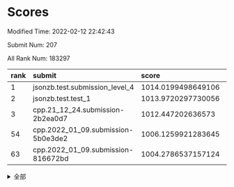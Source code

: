 # Scores

Modified Time: 2022-02-12 22:42:43

Submit Num: 207

All Rank Num: 183297

| rank |               submit               |       score        |       sigma        | pk_num |
| :--- | :--------------------------------- | :----------------- | :----------------- | :----- |
| 1    | jsonzb.test.submission_level_4     | 1014.0199498649106 | 0.8030677901585693 | 3536   |
| 2    | jsonzb.test.test_1                 | 1013.9720297730056 | 0.82784241143701   | 3546   |
| 3    | cpp.21_12_24.submission-2b2ea0d7   | 1012.447202636573  | 0.7982460107848107 | 3542   |
| 54   | cpp.2022_01_09.submission-5b0e3de2 | 1006.1259921283645 | 0.7271357576134386 | 3542   |
| 63   | cpp.2022_01_09.submission-816672bd | 1004.2786537157124 | 0.7179581764349526 | 3542   |


<details>
<summary>全部</summary>

| rank |                 submit                 |       score        |       sigma        | pk_num |
| :--- | :------------------------------------- | :----------------- | :----------------- | :----- |
| 1    | jsonzb.test.submission_level_4         | 1014.0199498649106 | 0.8030677901585693 | 3536   |
| 2    | jsonzb.test.test_1                     | 1013.9720297730056 | 0.82784241143701   | 3546   |
| 3    | cpp.21_12_24.submission-2b2ea0d7       | 1012.447202636573  | 0.7982460107848107 | 3542   |
| 4    | gobigger.level_3.submission_level_3_46 | 1011.7758240125215 | 0.7815088872448697 | 3540   |
| 5    | gobigger.level_3.submission_level_3_21 | 1011.5507866265932 | 0.7567791046158197 | 3540   |
| 6    | gobigger.level_3.submission_level_3_38 | 1011.4661876594824 | 0.7722152031789059 | 3545   |
| 7    | gobigger.level_3.submission_level_3_40 | 1011.2429698960772 | 0.7757969142307934 | 3539   |
| 8    | gobigger.level_3.submission_level_3_2  | 1011.1909339950608 | 0.7796679409966463 | 3539   |
| 9    | gobigger.level_3.submission_level_3_28 | 1011.0662729672964 | 0.7628353345849819 | 3540   |
| 10   | gobigger.level_3.submission_level_3_42 | 1010.8739173458565 | 0.7563937995630091 | 3542   |
| 11   | gobigger.level_3.submission_level_3_1  | 1010.8001991572604 | 0.7662166570475789 | 3540   |
| 12   | gobigger.level_3.submission_level_3_6  | 1010.7980611119108 | 0.7604323729376753 | 3541   |
| 13   | gobigger.level_3.submission_level_3_13 | 1010.7269605858811 | 0.7705864150739842 | 3540   |
| 14   | gobigger.level_3.submission_level_3_9  | 1010.634892328014  | 0.7611611743056323 | 3536   |
| 15   | gobigger.level_3.submission_level_3_34 | 1010.5862997988146 | 0.7699458458624164 | 3542   |
| 16   | gobigger.level_3.submission_level_3_30 | 1010.5462687870424 | 0.7484017219261245 | 3545   |
| 17   | gobigger.level_3.submission_level_3_36 | 1010.4835594248311 | 0.7401520774069491 | 3543   |
| 18   | gobigger.level_3.submission_level_3_7  | 1010.4282014001486 | 0.7633445318698158 | 3548   |
| 19   | gobigger.level_3.submission_level_3_12 | 1010.3981342905413 | 0.7577501948594418 | 3541   |
| 20   | gobigger.level_3.submission_level_3_32 | 1010.3726456704021 | 0.7580516666200692 | 3547   |
| 21   | gobigger.level_3.submission_level_3_49 | 1010.3243998008903 | 0.7679082774926472 | 3549   |
| 22   | gobigger.level_3.submission_level_3_14 | 1010.225189858647  | 0.7336336149558448 | 3544   |
| 23   | gobigger.level_3.submission_level_3_11 | 1010.2012249041812 | 0.770072064011702  | 3544   |
| 24   | gobigger.level_3.submission_level_3_35 | 1010.1191880115633 | 0.7563519916029382 | 3543   |
| 25   | gobigger.level_3.submission_level_3_22 | 1010.1149416197804 | 0.7775610005100566 | 3545   |
| 26   | gobigger.level_3.submission_level_3_37 | 1010.0966538482256 | 0.7729570238672638 | 3542   |
| 27   | gobigger.level_3.submission_level_3_29 | 1010.0312044537559 | 0.758373586423753  | 3540   |
| 28   | gobigger.level_3.submission_level_3_44 | 1009.9985032051659 | 0.7354244603159005 | 3546   |
| 29   | gobigger.level_3.submission_level_3_26 | 1009.9982825626865 | 0.765000822122129  | 3544   |
| 30   | gobigger.level_3.submission_level_3_10 | 1009.9716511481819 | 0.7657232960227646 | 3542   |
| 31   | gobigger.level_3.submission_level_3_3  | 1009.9183226272256 | 0.7617622775121137 | 3541   |
| 32   | gobigger.level_3.submission_level_3_41 | 1009.8861874211933 | 0.7648756687702734 | 3542   |
| 33   | gobigger.level_3.submission_level_3_16 | 1009.8799590063832 | 0.7497402186289204 | 3545   |
| 34   | gobigger.level_3.submission_level_3_24 | 1009.8401191926057 | 0.7500668640667256 | 3542   |
| 35   | gobigger.level_3.submission_level_3_0  | 1009.814421969565  | 0.752342653208788  | 3547   |
| 36   | gobigger.level_3.submission_level_3_27 | 1009.7895462323573 | 0.744729949235527  | 3543   |
| 37   | gobigger.level_3.submission_level_3_20 | 1009.7414456687183 | 0.752252728761817  | 3540   |
| 38   | gobigger.level_3.submission_level_3_5  | 1009.5023167926628 | 0.7769854585282576 | 3542   |
| 39   | gobigger.level_3.submission_level_3_19 | 1009.3872556034098 | 0.7385482349005753 | 3542   |
| 40   | gobigger.level_3.submission_level_3_43 | 1009.290473873682  | 0.7296128691359747 | 3539   |
| 41   | gobigger.level_3.submission_level_3_17 | 1009.2088640090998 | 0.7488231182371877 | 3546   |
| 42   | gobigger.level_3.submission_level_3_18 | 1009.1918018415857 | 0.7417403952471296 | 3544   |
| 43   | gobigger.level_3.submission_level_3_45 | 1009.1665146121487 | 0.7552520622428487 | 3544   |
| 44   | gobigger.level_3.submission_level_3_4  | 1009.16515986585   | 0.7222195404296733 | 3542   |
| 45   | gobigger.level_3.submission_level_3_8  | 1009.1458018935054 | 0.7426170162237634 | 3542   |
| 46   | gobigger.level_3.submission_level_3_31 | 1009.0291150172156 | 0.7447133235520562 | 3542   |
| 47   | gobigger.level_3.submission_level_3_48 | 1008.9707722591288 | 0.7263350657295367 | 3545   |
| 48   | gobigger.level_3.submission_level_3_25 | 1008.9241360536433 | 0.7467186542500776 | 3541   |
| 49   | gobigger.level_3.submission_level_3_39 | 1008.8458332479864 | 0.7460993499425344 | 3544   |
| 50   | gobigger.level_3.submission_level_3_33 | 1008.8448112685192 | 0.75866829880955   | 3535   |
| 51   | gobigger.level_3.submission_level_3_23 | 1008.7406200135498 | 0.7415801324152518 | 3540   |
| 52   | gobigger.level_3.submission_level_3_47 | 1008.5708189421977 | 0.7482348536024388 | 3539   |
| 53   | gobigger.level_3.submission_level_3_15 | 1008.2845283661063 | 0.7468007011029141 | 3544   |
| 54   | cpp.2022_01_09.submission-5b0e3de2     | 1006.1259921283645 | 0.7271357576134386 | 3542   |
| 55   | gobigger.level_1.submission_level_1_43 | 1005.1018163499058 | 0.7283073221616199 | 3543   |
| 56   | gobigger.level_1.submission_level_1_37 | 1004.6453069559033 | 0.7231287407190221 | 3541   |
| 57   | gobigger.level_1.submission_level_1_6  | 1004.6345481063731 | 0.7188866556994735 | 3546   |
| 58   | gobigger.level_1.submission_level_1_39 | 1004.6172567706941 | 0.7143125066176801 | 3543   |
| 59   | gobigger.level_1.submission_level_1_36 | 1004.5323600926986 | 0.7206006022374218 | 3541   |
| 60   | gobigger.level_1.submission_level_1_45 | 1004.3846802651052 | 0.7230911697210012 | 3541   |
| 61   | gobigger.level_1.submission_level_1_26 | 1004.3434299725704 | 0.7169588163936194 | 3542   |
| 62   | gobigger.level_1.submission_level_1_3  | 1004.2870104933351 | 0.7104524191766386 | 3542   |
| 63   | cpp.2022_01_09.submission-816672bd     | 1004.2786537157124 | 0.7179581764349526 | 3542   |
| 64   | gobigger.level_1.submission_level_1_28 | 1004.2254319273231 | 0.7185685890432769 | 3540   |
| 65   | gobigger.level_1.submission_level_1_15 | 1004.0745160630373 | 0.7160954277101556 | 3543   |
| 66   | gobigger.level_1.submission_level_1_44 | 1004.011386656557  | 0.7119678254730566 | 3542   |
| 67   | gobigger.level_1.submission_level_1_21 | 1003.9210409783051 | 0.7179502569191175 | 3544   |
| 68   | gobigger.level_1.submission_level_1_5  | 1003.7954365553428 | 0.7080580763135034 | 3546   |
| 69   | gobigger.level_1.submission_level_1_13 | 1003.728103147194  | 0.7233912717051376 | 3543   |
| 70   | gobigger.level_1.submission_level_1_41 | 1003.7181036584566 | 0.7213135418347629 | 3540   |
| 71   | gobigger.level_1.submission_level_1_20 | 1003.6848389425627 | 0.7119277864519058 | 3547   |
| 72   | gobigger.level_1.submission_level_1_14 | 1003.6759319221711 | 0.7145304048081469 | 3544   |
| 73   | gobigger.level_1.submission_level_1_16 | 1003.5434999854332 | 0.7315310065214984 | 3540   |
| 74   | gobigger.level_1.submission_level_1_10 | 1003.5171028344339 | 0.7181934555210021 | 3546   |
| 75   | gobigger.level_1.submission_level_1_40 | 1003.5167814084786 | 0.7142206787060723 | 3542   |
| 76   | gobigger.level_1.submission_level_1_25 | 1003.4418701863999 | 0.712618826741793  | 3542   |
| 77   | gobigger.level_1.submission_level_1_48 | 1003.3975861231083 | 0.7261243210698659 | 3539   |
| 78   | gobigger.level_1.submission_level_1_49 | 1003.3948390255252 | 0.7159005334939884 | 3541   |
| 79   | gobigger.level_1.submission_level_1_9  | 1003.394017023867  | 0.72025626660212   | 3536   |
| 80   | gobigger.level_1.submission_level_1_30 | 1003.3572004366949 | 0.7275202530620641 | 3544   |
| 81   | gobigger.level_1.submission_level_1_24 | 1003.3557548691326 | 0.7100705251024819 | 3542   |
| 82   | gobigger.level_1.submission_level_1_18 | 1003.342987266761  | 0.7143645485995757 | 3544   |
| 83   | gobigger.level_1.submission_level_1_47 | 1003.3111500930318 | 0.7130659401692291 | 3539   |
| 84   | gobigger.level_1.submission_level_1_23 | 1003.2644505006026 | 0.7165981701365597 | 3542   |
| 85   | gobigger.level_1.submission_level_1_33 | 1003.2424222342877 | 0.7132736823168644 | 3541   |
| 86   | gobigger.level_1.submission_level_1_22 | 1003.1945260030528 | 0.7277921858621866 | 3539   |
| 87   | gobigger.level_1.submission_level_1_34 | 1003.1615876106738 | 0.715013177808301  | 3544   |
| 88   | gobigger.level_1.submission_level_1_27 | 1003.1565771201666 | 0.7052954943472305 | 3542   |
| 89   | gobigger.level_1.submission_level_1_12 | 1003.0752834018638 | 0.7202927577098418 | 3540   |
| 90   | gobigger.level_1.submission_level_1_32 | 1003.0204076899361 | 0.7248150588796077 | 3543   |
| 91   | gobigger.level_1.submission_level_1_38 | 1002.9560285857401 | 0.7091513112704468 | 3537   |
| 92   | gobigger.level_1.submission_level_1_0  | 1002.9298398919498 | 0.7157195949310811 | 3547   |
| 93   | gobigger.level_1.submission_level_1_2  | 1002.9067463539286 | 0.7121570610961083 | 3543   |
| 94   | gobigger.level_1.submission_level_1_8  | 1002.7466187858467 | 0.7121962376827139 | 3546   |
| 95   | gobigger.level_1.submission_level_1_42 | 1002.7342088500603 | 0.7195872058725102 | 3539   |
| 96   | gobigger.level_1.submission_level_1_7  | 1002.5235651707713 | 0.7173556360978796 | 3545   |
| 97   | gobigger.level_1.submission_level_1_31 | 1002.5035190016839 | 0.7276483534147034 | 3541   |
| 98   | gobigger.level_1.submission_level_1_11 | 1002.4737584261826 | 0.7191588763878365 | 3543   |
| 99   | gobigger.level_1.submission_level_1_46 | 1001.9384457181353 | 0.7097760703269891 | 3540   |
| 100  | gobigger.level_1.submission_level_1_29 | 1001.9045070295394 | 0.7075150967588869 | 3539   |
| 101  | gobigger.level_1.submission_level_1_17 | 1001.8657308893959 | 0.707952485438972  | 3543   |
| 102  | gobigger.level_1.submission_level_1_1  | 1001.8206387768495 | 0.7192255041208668 | 3541   |
| 103  | gobigger.level_1.submission_level_1_19 | 1001.5532638644426 | 0.7126870664209104 | 3544   |
| 104  | gobigger.level_1.submission_level_1_35 | 1001.3133570847737 | 0.7010627610489355 | 3538   |
| 105  | gobigger.level_1.submission_level_1_4  | 1000.6442860519883 | 0.7013009831201846 | 3541   |
| 106  | gobigger.random.submission_random_39   | 997.3606917818393  | 0.7048302458496448 | 3540   |
| 107  | gobigger.random.submission_random_30   | 997.129731015413   | 0.7165726846564991 | 3537   |
| 108  | gobigger.random.submission_random_0    | 996.9752850487401  | 0.7079863330703494 | 3543   |
| 109  | gobigger.random.submission_random_37   | 996.9182164955927  | 0.7160724176216495 | 3544   |
| 110  | gobigger.random.submission_random_18   | 996.8810396891625  | 0.7104460815782949 | 3541   |
| 111  | gobigger.random.submission_random_45   | 996.7979047195181  | 0.7079663719996174 | 3544   |
| 112  | gobigger.random.submission_random_21   | 996.79625127432    | 0.7148768574363021 | 3539   |
| 113  | gobigger.random.submission_random_2    | 996.702691816148   | 0.7105475418448705 | 3540   |
| 114  | gobigger.random.submission_random_31   | 996.6780945873548  | 0.7119256753749671 | 3539   |
| 115  | gobigger.random.submission_random_44   | 996.6520478233185  | 0.702641425203389  | 3537   |
| 116  | gobigger.random.submission_random_36   | 996.510888074227   | 0.7099538066272744 | 3541   |
| 117  | gobigger.random.submission_random_47   | 996.4725898482183  | 0.7185440257762482 | 3547   |
| 118  | gobigger.random.submission_random_20   | 996.4285060923013  | 0.702092387031577  | 3540   |
| 119  | gobigger.random.submission_random_38   | 996.2759191434709  | 0.7190348908974381 | 3543   |
| 120  | gobigger.random.submission_random_9    | 996.232259111639   | 0.714572123423017  | 3540   |
| 121  | gobigger.random.submission_random_6    | 996.2043204476465  | 0.7100596538289141 | 3541   |
| 122  | gobigger.random.submission_random_49   | 996.1522751729855  | 0.7223402859521707 | 3545   |
| 123  | gobigger.random.submission_random_48   | 996.1438073461957  | 0.6998620065573979 | 3536   |
| 124  | gobigger.random.submission_random_16   | 996.1385493457391  | 0.7067992955890017 | 3539   |
| 125  | gobigger.random.submission_random_8    | 996.1236064367087  | 0.723201280440437  | 3544   |
| 126  | gobigger.random.submission_random_26   | 996.1214005157882  | 0.7059246401406615 | 3543   |
| 127  | gobigger.random.submission_random_43   | 996.0679958514221  | 0.7098514908951123 | 3540   |
| 128  | gobigger.random.submission_random_13   | 996.035483378206   | 0.7071051921188145 | 3540   |
| 129  | gobigger.random.submission_random_27   | 996.0223761894732  | 0.717893042291283  | 3540   |
| 130  | gobigger.random.submission_random_4    | 995.9397200417241  | 0.6969208159780401 | 3544   |
| 131  | gobigger.random.submission_random_35   | 995.901084909413   | 0.7131943065222284 | 3540   |
| 132  | gobigger.random.submission_random_34   | 995.866836612722   | 0.7153318193668368 | 3545   |
| 133  | gobigger.random.submission_random_7    | 995.7525307987574  | 0.7085866706736325 | 3543   |
| 134  | gobigger.random.submission_random_40   | 995.681894606619   | 0.7053333168945466 | 3545   |
| 135  | gobigger.random.submission_random_15   | 995.6815583013603  | 0.7148422530170393 | 3541   |
| 136  | gobigger.random.submission_random_14   | 995.670617554965   | 0.7053817006435688 | 3542   |
| 137  | gobigger.random.submission_random_12   | 995.6637826231     | 0.7150709403532284 | 3539   |
| 138  | gobigger.random.submission_random_46   | 995.6520927033298  | 0.7257629361258033 | 3540   |
| 139  | gobigger.random.submission_random_3    | 995.613276900076   | 0.6973399667274967 | 3540   |
| 140  | gobigger.random.submission_random_42   | 995.5959596596183  | 0.7222549768907125 | 3546   |
| 141  | gobigger.random.submission_random_24   | 995.5612079569997  | 0.7225593680907603 | 3540   |
| 142  | gobigger.random.submission_random_28   | 995.4402297124451  | 0.7073235188607206 | 3541   |
| 143  | gobigger.random.submission_random_1    | 995.4307084883535  | 0.7190065376928015 | 3542   |
| 144  | gobigger.random.submission_random_32   | 995.4084683113501  | 0.7189555024531764 | 3541   |
| 145  | gobigger.random.submission_random_25   | 995.307959245779   | 0.7170757941138044 | 3545   |
| 146  | gobigger.random.submission_random_22   | 995.3071376770858  | 0.7165916256969197 | 3541   |
| 147  | gobigger.random.submission_random_33   | 995.2322525386256  | 0.7077652602874668 | 3542   |
| 148  | gobigger.random.submission_random_5    | 995.2138050853629  | 0.717481947923857  | 3537   |
| 149  | gobigger.random.submission_random_10   | 995.1038544646814  | 0.7046988471610494 | 3540   |
| 150  | gobigger.random.submission_random_19   | 994.9373677129325  | 0.7239839205802964 | 3546   |
| 151  | gobigger.random.submission_random_41   | 994.9198073155775  | 0.7354019302995428 | 3540   |
| 152  | gobigger.random.submission_random_23   | 994.897348034441   | 0.7139463555985529 | 3542   |
| 153  | gobigger.random.submission_random_11   | 994.5466706084895  | 0.7197191291912884 | 3544   |
| 154  | gobigger.random.submission_random_17   | 994.5422239524765  | 0.7092804424718556 | 3543   |
| 155  | gobigger.level_2.submission_level_2_43 | 994.3783229804498  | 0.7296947597780833 | 3542   |
| 156  | gobigger.level_2.submission_level_2_5  | 994.1997328514024  | 0.7300497541696073 | 3547   |
| 157  | gobigger.random.submission_random_29   | 994.1970657398912  | 0.7122018315067631 | 3537   |
| 158  | gobigger.level_2.submission_level_2_38 | 993.9373056928343  | 0.7272092185183877 | 3542   |
| 159  | gobigger.level_2.submission_level_2_27 | 993.5790513389946  | 0.7412925837694473 | 3541   |
| 160  | gobigger.level_2.submission_level_2_23 | 993.463673472385   | 0.7395215596298144 | 3542   |
| 161  | gobigger.level_2.submission_level_2_34 | 993.3972630010716  | 0.7332420738722195 | 3547   |
| 162  | gobigger.level_2.submission_level_2_47 | 993.1137355765279  | 0.7414217706849818 | 3540   |
| 163  | gobigger.level_2.submission_level_2_14 | 993.002863488954   | 0.7317136150136647 | 3540   |
| 164  | gobigger.level_2.submission_level_2_12 | 992.8543078769919  | 0.7522483994472997 | 3543   |
| 165  | gobigger.level_2.submission_level_2_0  | 992.8538653016849  | 0.7360639467646878 | 3543   |
| 166  | gobigger.level_2.submission_level_2_1  | 992.6208988633707  | 0.7448341453791889 | 3542   |
| 167  | gobigger.level_2.submission_level_2_28 | 992.599920835373   | 0.7404101552207989 | 3546   |
| 168  | gobigger.level_2.submission_level_2_42 | 992.52808325123    | 0.7524727868515114 | 3540   |
| 169  | gobigger.level_2.submission_level_2_31 | 992.5229340109676  | 0.7503750215184021 | 3545   |
| 170  | gobigger.level_2.submission_level_2_17 | 992.4759267752956  | 0.7313562993211897 | 3541   |
| 171  | gobigger.level_2.submission_level_2_18 | 992.4114023090417  | 0.7441054411125201 | 3539   |
| 172  | gobigger.level_2.submission_level_2_21 | 992.350512039941   | 0.7349779859798782 | 3539   |
| 173  | gobigger.level_2.submission_level_2_37 | 992.3421297032066  | 0.7444542136152833 | 3542   |
| 174  | gobigger.level_2.submission_level_2_40 | 992.3292572665464  | 0.7337311285466497 | 3542   |
| 175  | gobigger.level_2.submission_level_2_46 | 992.2489875495093  | 0.7482723741286184 | 3544   |
| 176  | gobigger.level_2.submission_level_2_26 | 992.1589597596444  | 0.7460700511243106 | 3542   |
| 177  | gobigger.level_2.submission_level_2_20 | 992.1022200353779  | 0.7267953726606076 | 3544   |
| 178  | gobigger.level_2.submission_level_2_45 | 992.078360737918   | 0.7394342450727058 | 3545   |
| 179  | gobigger.level_2.submission_level_2_11 | 992.061812524781   | 0.738450122045448  | 3545   |
| 180  | gobigger.level_2.submission_level_2_15 | 991.9057590660177  | 0.7422263410277661 | 3542   |
| 181  | gobigger.level_2.submission_level_2_36 | 991.893844175165   | 0.756054287389317  | 3544   |
| 182  | gobigger.level_2.submission_level_2_4  | 991.8457615573382  | 0.7530667701341873 | 3544   |
| 183  | gobigger.level_2.submission_level_2_10 | 991.8061587977714  | 0.7512930158857294 | 3544   |
| 184  | gobigger.level_2.submission_level_2_6  | 991.768774445477   | 0.7411256337126136 | 3540   |
| 185  | gobigger.level_2.submission_level_2_35 | 991.7504136131929  | 0.7411278385722261 | 3543   |
| 186  | gobigger.level_2.submission_level_2_49 | 991.7430485489183  | 0.7533287893625733 | 3548   |
| 187  | gobigger.level_2.submission_level_2_24 | 991.7371444345854  | 0.7366652006567523 | 3540   |
| 188  | gobigger.level_2.submission_level_2_9  | 991.6304016535869  | 0.7340856868916812 | 3535   |
| 189  | gobigger.level_2.submission_level_2_30 | 991.6070119767542  | 0.7415436070008341 | 3541   |
| 190  | gobigger.level_2.submission_level_2_2  | 991.5353097303523  | 0.7453002291379642 | 3542   |
| 191  | gobigger.level_2.submission_level_2_19 | 991.5237511137922  | 0.7478721987607289 | 3537   |
| 192  | gobigger.level_2.submission_level_2_39 | 991.5108356888186  | 0.7483098866657162 | 3550   |
| 193  | gobigger.level_2.submission_level_2_32 | 991.4193902132031  | 0.7327174112535435 | 3544   |
| 194  | gobigger.level_2.submission_level_2_7  | 991.3052098642997  | 0.7489817556829135 | 3539   |
| 195  | gobigger.level_2.submission_level_2_29 | 991.206637763848   | 0.7762518758528764 | 3543   |
| 196  | gobigger.level_2.submission_level_2_48 | 991.100014127571   | 0.7453154394659894 | 3541   |
| 197  | gobigger.level_2.submission_level_2_22 | 990.8265702381705  | 0.7683270442352174 | 3534   |
| 198  | gobigger.level_2.submission_level_2_44 | 990.7387108656337  | 0.7677485190412141 | 3545   |
| 199  | gobigger.level_2.submission_level_2_33 | 990.7025151890409  | 0.7634243975625638 | 3544   |
| 200  | gobigger.level_2.submission_level_2_13 | 990.6730812271496  | 0.7654630518019181 | 3541   |
| 201  | gobigger.level_2.submission_level_2_16 | 990.6085279373476  | 0.7538216815684488 | 3542   |
| 202  | gobigger.level_2.submission_level_2_41 | 990.557326685321   | 0.7629096592884796 | 3543   |
| 203  | gobigger.level_2.submission_level_2_25 | 990.5268048787259  | 0.7649456648645576 | 3542   |
| 204  | gobigger.level_2.submission_level_2_8  | 990.2523206715582  | 0.7739351190640062 | 3541   |
| 205  | gobigger.level_2.submission_level_2_3  | 990.1920363278276  | 0.7892200147847672 | 3543   |
| 206  | gobigger.none.submission_none_1        | 979.5463476388958  | 1.1841708240873572 | 3545   |
| 207  | gobigger.none.submission_none_0        | 974.856316655035   | 1.4117739852274727 | 3535   |

</details>